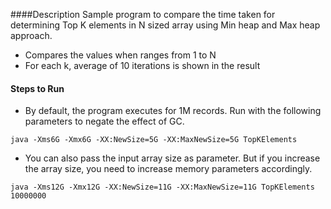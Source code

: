 ####Description
Sample program to compare the time taken for determining Top K elements in N sized array using Min heap and Max heap approach.
- Compares the values when ranges from 1 to N
- For each k, average of 10 iterations is shown in the result

#### Steps to Run
- By default, the program executes for 1M records. Run with the following parameters to negate the effect of GC.
```
java -Xms6G -Xmx6G -XX:NewSize=5G -XX:MaxNewSize=5G TopKElements
```
- You can also pass the input array size as parameter. But if you increase the array size, you need to increase memory parameters accordingly.
````
java -Xms12G -Xmx12G -XX:NewSize=11G -XX:MaxNewSize=11G TopKElements 10000000
````